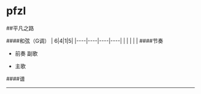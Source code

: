 # pfzl


##平凡之路



####和弦（G调）
| 6|4|1|5|
|----|----|----|----|
|  | | | |
####节奏
+ 前奏  副歌

+ 主歌






 
####谱







***



 
 
 



 
 


